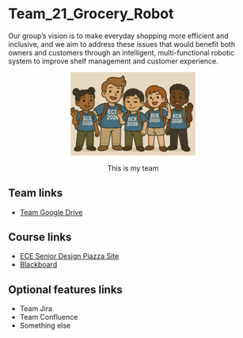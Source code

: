 # Team_21_Grocery_Robot

Our group’s vision is to make everyday shopping more efficient and inclusive, and we aim to address these issues that would benefit both owners and customers through an intelligent, multi-functional robotic system to improve shelf management and customer experience.

<p align="center">
<img src="./images/thisismyteam.png" width="50%">
</p>
<p align="center">
This is my team
</p>

## Team links
- [Team Google Drive]()

## Course links
- [ECE Senior Design Piazza Site](https://piazza.com/bu/fall2025/ec463/home)
- [Blackboard](http://learn.bu.edu/)


## Optional features links
- Team Jira
- Team Confluence
- Something else

